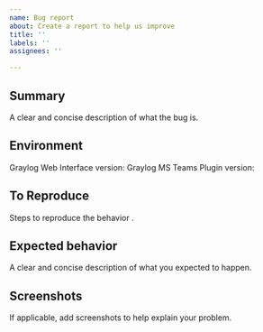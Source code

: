 ```yaml
---
name: Bug report
about: Create a report to help us improve
title: ''
labels: ''
assignees: ''

---
```


## Summary
A clear and concise description of what the bug is.

## Environment
Graylog Web Interface version: 
Graylog MS Teams Plugin version:

## To Reproduce
Steps to reproduce the behavior .

## Expected behavior
A clear and concise description of what you expected to happen.

## Screenshots
If applicable, add screenshots to help explain your problem.
